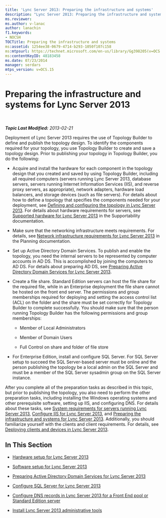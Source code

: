 ```yaml
---
title: 'Lync Server 2013: Preparing the infrastructure and systems'
description: "Lync Server 2013: Preparing the infrastructure and systems."
ms.reviewer: 
ms.author: v-lanac
author: lanachin
f1.keywords:
- NOCSH
TOCTitle: Preparing the infrastructure and systems
ms:assetid: 1254ee38-0679-4714-b293-1050f107c158
ms:mtpsurl: https://technet.microsoft.com/en-us/library/Gg398205(v=OCS.15)
ms:contentKeyID: 48183458
ms.date: 07/23/2014
manager: serdars
mtps_version: v=OCS.15
---
```


# Preparing the infrastructure and systems for Lync Server 2013

<div data-xmlns="http://www.w3.org/1999/xhtml">

<div class="topic" data-xmlns="http://www.w3.org/1999/xhtml" data-msxsl="urn:schemas-microsoft-com:xslt" data-cs="https://msdn.microsoft.com/">

<div data-asp="https://msdn2.microsoft.com/asp">



</div>

<div id="mainSection">

<div id="mainBody">

<span> </span>

_**Topic Last Modified:** 2013-02-21_

Deployment of Lync Server 2013 requires the use of Topology Builder to define and publish the topology design. To identify the components required for your topology, you use Topology Builder to create and save a topology design. Prior to publishing your topology in Topology Builder, you do the following:

  - Acquire and install the hardware for each component in the topology design that you created and saved by using Topology Builder, including all required computers (servers running Lync Server 2013, database servers, servers running Internet Information Services (IIS), and reverse proxy servers, as appropriate), network adapters, hardware load balancers, and storage devices (such as file servers). For details about how to define a topology that specifies the components needed for your deployment, see [Defining and configuring the topology in Lync Server 2013](lync-server-2013-defining-and-configuring-the-topology.md). For details about hardware requirements for servers, see [Supported hardware for Lync Server 2013](lync-server-2013-supported-hardware.md) in the Supportability documentation.

  - Make sure that the networking infrastructure meets requirements. For details, see [Network infrastructure requirements for Lync Server 2013](lync-server-2013-network-infrastructure-requirements.md) in the Planning documentation.

  - Set up Active Directory Domain Services. To publish and enable the topology, you need the internal servers to be represented by computer accounts in AD DS. This is accomplished by joining the computers to AD DS. For details about preparing AD DS, see [Preparing Active Directory Domain Services for Lync Server 2013](lync-server-2013-preparing-active-directory-domain-services.md).

  - Create a file share. Standard Edition servers can host the file share for the required file, while in an Enterprise deployment the file share cannot be hosted on the front end server. The permissions and group memberships required for deploying and setting the access control list (ACL) on the folder and the share must be set correctly for Topology Builder to complete successfully. You should make sure that the person running Topology Builder has the following permissions and group memberships:
    
      - Member of Local Administrators
    
      - Member of Domain Users
    
      - Full Control on share and folder of file store

  - For Enterprise Edition, install and configure SQL Server. For SQL Server setup to succeed the SQL Server-based server must be online and the person publishing the topology be a local admin on the SQL Server and must be a member of the SQL Server sysadmin group on the SQL Server instance.

After you complete all of the preparation tasks as described in this topic, but prior to publishing the topology, you also need to perform the other preparation tasks, including installing the Windows operating systems and other prerequisite software, setting up IIS, and configuring DNS. For details about these tasks, see [System requirements for servers running Lync Server 2013](lync-server-2013-system-requirements-for-servers-running-lync-server-2013.md), [Configure IIS for Lync Server 2013](lync-server-2013-configure-iis.md), and [Preparing the infrastructure and systems for Lync Server 2013](lync-server-2013-preparing-the-infrastructure-and-systems.md). Additionally, you should familiarize yourself with the clients and client requirements. For details, see [Deploying clients and devices in Lync Server 2013](lync-server-2013-deploying-clients-and-devices.md).

<div>

## In This Section

  - [Hardware setup for Lync Server 2013](lync-server-2013-hardware-setup.md)

  - [Software setup for Lync Server 2013](lync-server-2013-software-setup.md)

  - [Preparing Active Directory Domain Services for Lync Server 2013](lync-server-2013-preparing-active-directory-domain-services.md)

  - [Configure SQL Server for Lync Server 2013](lync-server-2013-configure-sql-server-for-lync-server.md)

  - [Configure DNS records in Lync Server 2013 for a Front End pool or Standard Edition server](lync-server-2013-configure-dns-records-for-a-front-end-pool-or-standard-edition-server.md)

  - [Install Lync Server 2013 administrative tools](lync-server-2013-install-lync-server-administrative-tools.md)

</div>

</div>

<span> </span>

</div>

</div>

</div>

